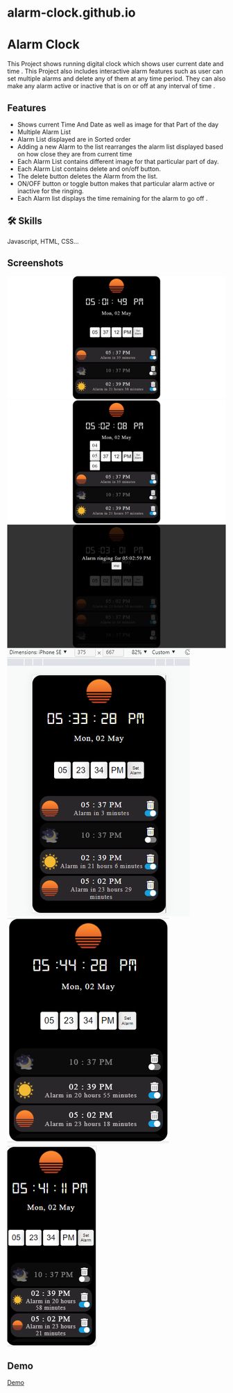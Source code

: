 # alarm-clock.github.io


# Alarm Clock

This Project shows running digital clock which shows user current date and time .
This Project also includes interactive alarm features such as 
user can set multiple alarms and delete any of them at any time period. They can also make any alarm active or inactive that is on or off at any interval of time .



## Features

- Shows current Time And Date as well as image for that Part of the day
- Multiple Alarm List
- Alarm List displayed are in Sorted order 
- Adding a new Alarm to the list rearranges the alarm list displayed based on how close they are from current time
- Each Alarm List contains different  image for that particular part of day.
- Each Alarm List contains delete and on/off button.
- The delete button deletes the Alarm from the list.
- ON/OFF button or toggle button makes that particular alarm active or inactive for the ringing.
- Each Alarm list displays the time remaining for the alarm to go off .


## 🛠 Skills
Javascript, HTML, CSS...


## Screenshots

![App Screenshot](./assets/images/screenshots/Screenshot_1.png)
![App Screenshot](./assets/images/screenshots/Screenshot_3.png)
![App Screenshot](./assets/images/screenshots/Screenshot_2.png)
![App Screenshot](./assets/images/screenshots/iphoneSS.png "Iphone ScreenShot")
![App Screenshot](./assets/images/screenshots/ipadSS.png)
![App Screenshot](./assets/images/screenshots/galaxySS.png)


## Demo

[Demo](https://abhaykmr01.github.io/alarm-clock.github.io/)



